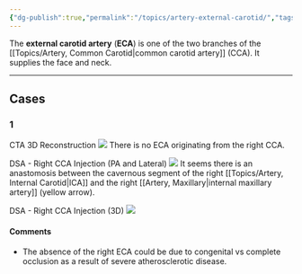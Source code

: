 ```yaml
---
{"dg-publish":true,"permalink":"/topics/artery-external-carotid/","tags":["anatomy","artery"],"created":"2023-09-01T12:23:14.259-07:00","updated":"2023-10-19T14:11:29.377-07:00"}
---
```



The **external carotid artery** (**ECA**) is one of the two branches of the [[Topics/Artery, Common Carotid\|common carotid artery]] (CCA). It supplies the face and neck.

---

## Cases

### 1

CTA 3D Reconstruction
![](https://i.imgur.com/HlEtOlb.png)
There is no ECA originating from the right CCA.

DSA - Right CCA Injection (PA and Lateral)
![](https://i.imgur.com/5Eo29Nw.png)
It seems there is an anastomosis between the cavernous segment of the right [[Topics/Artery, Internal Carotid\|ICA]] and the right [[Artery, Maxillary\|internal maxillary artery]] (yellow arrow).

DSA - Right CCA Injection (3D)
![](https://i.imgur.com/j59pqXH.png)

#### Comments

- The absence of the right ECA could be due to congenital vs complete occlusion as a result of severe atherosclerotic disease.
